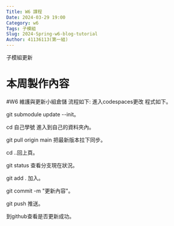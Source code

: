 ```yaml
---
Title: W6 課程
Date: 2024-03-29 19:00
Category: w6
Tags: 子模組
Slug: 2024-Spring-w6-blog-tutorial
Author: 41136113(第一組)
---
```


子模組更新

<!-- PELICAN_END_SUMMARY -->

# 本周製作內容
#W6
維護與更新小組倉儲
流程如下:
進入codespaces更改 程式如下。

git submodule update --init。

cd 自己學號 進入到自己的資料夾內。

git pull origin main 把最新版本拉下同步。

cd ..回上頁。

git status 查看分支現在狀況。

git add . 加入。

git commit -m "更新內容"。

git push 推送。

到github查看是否更新成功。




